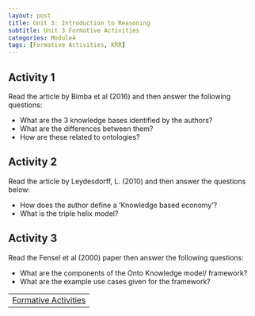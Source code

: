 ```yaml
---
layout: post
title: Unit 3: Introduction to Reasoning
subtitle: Unit 3 Formative Activities
categories: Module4
tags: [Formative Activities, KRR]
---
```

<html lang="en">



<body>

<h2>Activity 1</h2>

<p>Read the article by Bimba et al (2016) and then answer the following questions:</p>
<ul>
<li>What are the 3 knowledge bases identified by the authors?</li>
<li>What are the differences between them?</li>
<li>How are these related to ontologies?</li>
</ul>


<h2>Activity 2</h2>
<p>Read the article by Leydesdorff, L. (2010) and then answer the questions below:</p>
<ul>
<li>How does the author define a ‘Knowledge based economy’?</li>
<li>What is the triple helix model?</li>
</ul>



<h2>Activity 3</h2>
<p>Read the Fensel et al (2000) paper then answer the following questions:</p>
<ul>
<li>What are the components of the Onto Knowledge model/ framework?</li>
<li>What are the example use cases given for the framework?</li>
</ul>



<table>
    <tr>
       <td> <a href="../../../../artefacts/KRR-Unit5-FormalActivities.pdf" target="_blank" class="button large">Formative Activities</a></td> 
    </tr>
</table>
</body>

</html>



